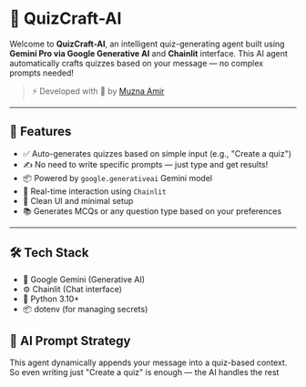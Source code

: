 # 🧠 QuizCraft-AI

Welcome to **QuizCraft-AI**, an intelligent quiz-generating agent built using **Gemini Pro via Google Generative AI** and **Chainlit** interface. This AI agent automatically crafts quizzes based on your message — no complex prompts needed!

> ⚡ Developed with 💙 by [Muzna Amir](mailto:muznazuberi123@gmail.com)

---

## 🚀 Features

- ✅ Auto-generates quizzes based on simple input (e.g., "Create a quiz")
- ✍️ No need to write specific prompts — just type and get results!
- 📦 Powered by `google.generativeai` Gemini model
- 💬 Real-time interaction using `Chainlit`
- 🎯 Clean UI and minimal setup
- 📚 Generates MCQs or any question type based on your preferences

---

## 🛠️ Tech Stack

- 🧠 Google Gemini (Generative AI)
- ⚙️ Chainlit (Chat interface)
- 🐍 Python 3.10+
- 📦 dotenv (for managing secrets)

## 🤖 AI Prompt Strategy
This agent dynamically appends your message into a quiz-based context. So even writing just "Create a quiz" is enough — the AI handles the rest


